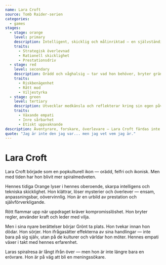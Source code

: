 ```yaml
---
name: Lara Croft
source: Tomb Raider-serien
categories:
  - games
stages:
  - stage: orange
    level: primary
    description: Intelligent, skicklig och målinriktad — en självständig äventyrare som lever för utmaningen
    traits:
      - Strategisk överlevnad
      - Rationell skicklighet
      - Prestationsdriv
  - stage: red
    level: secondary
    description: Orädd och våghalsig — tar vad hon behöver, bryter gränser och strider utan tvekan
    traits:
      - Riskbenägenhet
      - Rått mod
      - Viljestyrka
  - stage: green
    level: tertiary
    description: Utvecklar medkänsla och reflekterar kring sin egen påverkan — börjar ifrågasätta arv och konsekvenser
    traits:
      - Växande empati
      - Inre sårbarhet
      - Etiskt uppvaknande
description: Äventyrare, forskare, överlevare — Lara Croft färdas inte bara genom ruiner, utan genom självets, styrkans och själens stadier.
quote: "Jag är inte den jag var... men jag vet vem jag är."
---
```

# Lara Croft

Lara Croft började som en popkulturell ikon — orädd, felfri och ikonisk. Men med tiden har hon blivit mer spiralmedveten.

Hennes tidiga Orange lyser i hennes oberoende, skarpa intelligens och tekniska skicklighet. Hon klättrar, löser mysterier och överlever — ensam, anpassningsbar, oövervinnlig. Hon är en urbild av prestation och självförverkligande.

Rött flammar upp när uppdraget kräver kompromisslöshet. Hon bryter regler, använder kraft och leder med vilja.

Men i sina nyare berättelser börjar Grönt ta plats. Hon tvekar innan hon dödar. Hon sörjer. Hon ifrågasätter effekterna av sina handlingar — inte bara på sig själv, utan på de kulturer och världar hon möter. Hennes empati växer i takt med hennes erfarenhet.

Laras spiralresa är långt ifrån över — men hon är inte längre bara en erövrare. Hon är på väg att bli en meningssökare.

